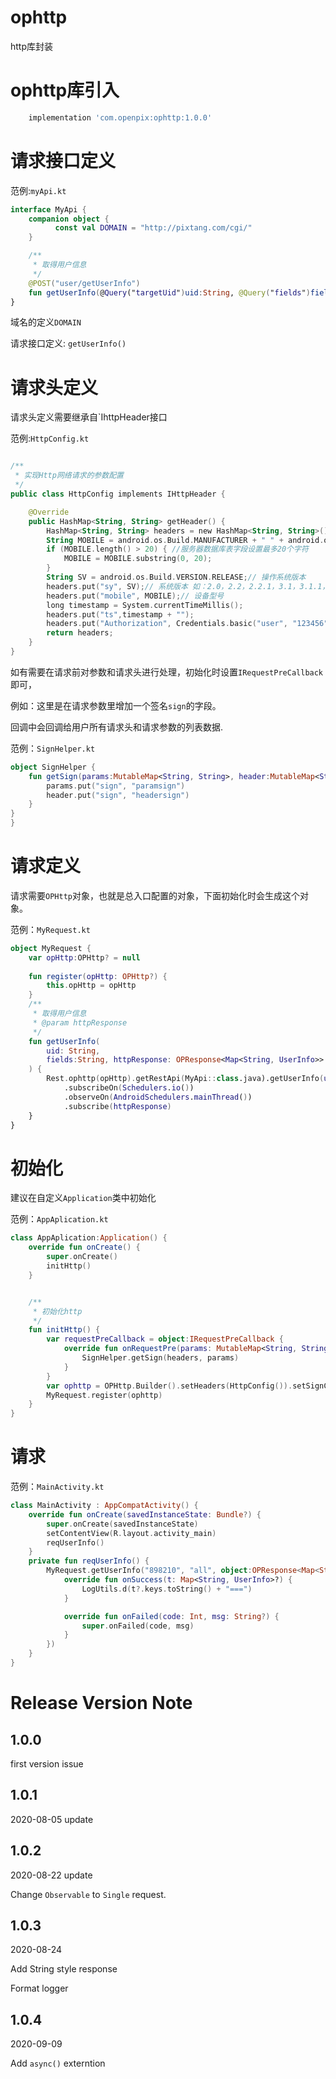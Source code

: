# ophttp
http库封装

# ophttp库引入

```gradle
    implementation 'com.openpix:ophttp:1.0.0'
```

# 请求接口定义

范例:`myApi.kt`

```kotlin
interface MyApi {
    companion object {
          const val DOMAIN = "http://pixtang.com/cgi/"
    }

    /**
     * 取得用户信息
     */
    @POST("user/getUserInfo")
    fun getUserInfo(@Query("targetUid")uid:String, @Query("fields")fields:String):Observable<BaseModel<Map<String, UserInfo>>>
}
```

域名的定义`DOMAIN`

请求接口定义: `getUserInfo()`

# 请求头定义

请求头定义需要继承自`IhttpHeader接口

范例:`HttpConfig.kt`

```kotlin

/**
 * 实现Http网络请求的参数配置
 */
public class HttpConfig implements IHttpHeader {

	@Override
	public HashMap<String, String> getHeader() {
		HashMap<String, String> headers = new HashMap<String, String>();
		String MOBILE = android.os.Build.MANUFACTURER + " " + android.os.Build.MODEL;// 操作系统版本
		if (MOBILE.length() > 20) { //服务器数据库表字段设置最多20个字符
			MOBILE = MOBILE.substring(0, 20);
		}
		String SV = android.os.Build.VERSION.RELEASE;// 操作系统版本
		headers.put("sy", SV);// 系统版本 如：2.0，2.2，2.2.1，3.1，3.1.1，3.1.2
		headers.put("mobile", MOBILE);// 设备型号
		long timestamp = System.currentTimeMillis();
		headers.put("ts",timestamp + "");
		headers.put("Authorization", Credentials.basic("user", "123456"));
		return headers;
	}
}
```

如有需要在请求前对参数和请求头进行处理，初始化时设置`IRequestPreCallback`即可，

例如：这里是在请求参数里增加一个签名`sign`的字段。

回调中会回调给用户所有请求头和请求参数的列表数据.

范例：`SignHelper.kt`

```kotlin
object SignHelper {
    fun getSign(params:MutableMap<String, String>, header:MutableMap<String, String>){
        params.put("sign", "paramsign")
        header.put("sign", "headersign")
    }
}
}
```

# 请求定义

请求需要`OPHttp`对象，也就是总入口配置的对象，下面初始化时会生成这个对象。

范例：`MyRequest.kt`

```kotlin
object MyRequest {
    var opHttp:OPHttp? = null
    
    fun register(opHttp: OPHttp?) {
        this.opHttp = opHttp
    }
    /**
     * 取得用户信息
     * @param httpResponse
     */
    fun getUserInfo(
        uid: String,
        fields:String, httpResponse: OPResponse<Map<String, UserInfo>>
    ) {
        Rest.ophttp(opHttp).getRestApi(MyApi::class.java).getUserInfo(uid,fields)
            .subscribeOn(Schedulers.io())
            .observeOn(AndroidSchedulers.mainThread())
            .subscribe(httpResponse)
    }
}
```

# 初始化

建议在自定义`Application`类中初始化

范例：`AppAplication.kt`

```kotlin
class AppAplication:Application() {
    override fun onCreate() {
        super.onCreate()
        initHttp()
    }


    /**
     * 初始化http
     */
    fun initHttp() {
        var requestPreCallback = object:IRequestPreCallback {
            override fun onRequestPre(params: MutableMap<String, String>, headers: MutableMap<String, String>) {
                SignHelper.getSign(headers, params)
            }
        }
        var ophttp = OPHttp.Builder().setHeaders(HttpConfig()).setSignCallback(requestPreCallback).domain(MyApi.DOMAIN).build()
        MyRequest.register(ophttp)
    }
}
```

# 请求

范例：`MainActivity.kt`

```kotlin
class MainActivity : AppCompatActivity() {
    override fun onCreate(savedInstanceState: Bundle?) {
        super.onCreate(savedInstanceState)
        setContentView(R.layout.activity_main)
        reqUserInfo()
    }
    private fun reqUserInfo() {
        MyRequest.getUserInfo("898210", "all", object:OPResponse<Map<String, UserInfo>>() {
            override fun onSuccess(t: Map<String, UserInfo>?) {
                LogUtils.d(t?.keys.toString() + "===")
            }

            override fun onFailed(code: Int, msg: String?) {
                super.onFailed(code, msg)
            }
        })
    }
}
```

# Release Version Note

## 1.0.0

first version issue

## 1.0.1

2020-08-05 update

## 1.0.2

2020-08-22 update

Change `Observable` to `Single` request.

## 1.0.3

2020-08-24

Add String style response

Format logger

## 1.0.4

2020-09-09

Add `async()` externtion



